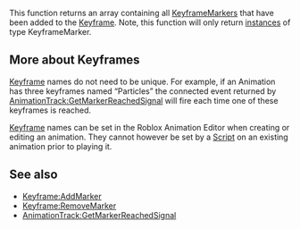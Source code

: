 This function returns an array containing all [KeyframeMarkers](https://developer.roblox.com/en-us/api-reference/class/KeyframeMarker) that have been added to the [Keyframe](https://developer.roblox.com/en-us/api-reference/class/Keyframe). Note, this function will only return [instances](https://developer.roblox.com/en-us/api-reference/class/Instance) of type KeyframeMarker.

More about Keyframes
--------------------

[Keyframe](https://developer.roblox.com/en-us/api-reference/class/Keyframe) names do not need to be unique. For example, if an Animation has three keyframes named “Particles” the connected event returned by [AnimationTrack:GetMarkerReachedSignal](https://developer.roblox.com/en-us/api-reference/function/AnimationTrack/GetMarkerReachedSignal) will fire each time one of these keyframes is reached.

[Keyframe](https://developer.roblox.com/en-us/api-reference/class/Keyframe) names can be set in the Roblox Animation Editor when creating or editing an animation. They cannot however be set by a [Script](https://developer.roblox.com/en-us/api-reference/class/Script) on an existing animation prior to playing it.

See also
--------

*   [Keyframe:AddMarker](https://developer.roblox.com/en-us/api-reference/function/Keyframe/AddMarker)
*   [Keyframe:RemoveMarker](https://developer.roblox.com/en-us/api-reference/function/Keyframe/RemoveMarker)
*   [AnimationTrack:GetMarkerReachedSignal](https://developer.roblox.com/en-us/api-reference/function/AnimationTrack/GetMarkerReachedSignal)
